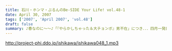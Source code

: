 ```yaml
---
title: 石川・ホンマ・ぶるんのBe-SIDE Your Life! vol.48-1
date: April 30, 2007
tags: ['2007', 'April 2007', 'vol.48']
draft: false
summary: ♪春なのに〜〜♪「『やらかしちゃった＆大チョンボ』男不在」につき．．．四月一発目から、「やらかしている」ビーサイ！その具合は一発のドキドキ「やらかしちゃった」メールからスタート！入社式後なのでしょうか・・・フレッシュマン達があふれかえる有楽町の片隅では〜泥〜のような出来事が起きているのでした・・・NAMAE
---
```


http://project-phi.ddo.jp/ishikawa/ishikawa048_1.mp3